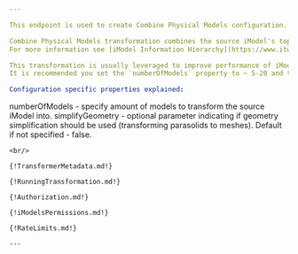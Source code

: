 ```yaml
---

This endpoint is used to create Combine Physical Models configuration.

Combine Physical Models transformation combines the source iModel's top level hierarchy physical models to a desired amount of models.
For more information see [iModel Information Hierarchy](https://www.itwinjs.org/bis/guide/data-organization/information-hierarchy/#example-information-hierarchy).

This transformation is usually leveraged to improve performance of iModel viewers. Lack of performance is noticeable when model counts reach ~1000 or even more models.
It is recommended you set the `numberOfModels` property to ~ 5-20 and test the performance of the iModel.

Configuration specific properties explained:
```
numberOfModels - specify amount of models to transform the source iModel into.
simplifyGeometry - optional parameter indicating if geometry simplification should be used (transforming parasolids to meshes). Default if not specified - false.
```
<br/>

{!TransformerMetadata.md!}

{!RunningTransformation.md!}

{!Authorization.md!}

{!iModelsPermissions.md!}

{!RateLimits.md!}

---
```

